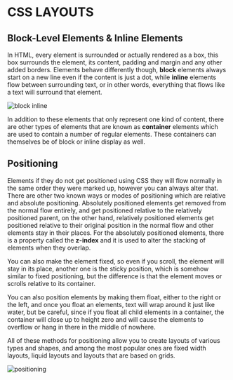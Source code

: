 # CSS LAYOUTS

## Block-Level Elements & Inline Elements

In HTML, every element is surrounded or actually rendered as a box, this box surrounds the element, its content, padding and margin and any other added borders. Elements behave differently though, **block** elements always start on a new line even if the content is just a dot, while **inline** elements flow between surrounding text, or in other words, everything that flows like a text will surround that element.

![block inline](https://res.cloudinary.com/practicaldev/image/fetch/s--1AHNQEX1--/c_limit%2Cf_auto%2Cfl_progressive%2Cq_auto%2Cw_880/https://dev-to-uploads.s3.amazonaws.com/i/cvmm4upglik4tgf4azse.png)

In addition to these elements that only represent one kind of content, there are other types of elements that are known as **container** elements which are used to contain a number of regular elements. These containers can themselves be of block or inline display as well.

## Positioning

Elements if they do not get positioned using CSS they will flow normally in the same order they were marked up, however you can always alter that. There are other two known ways or modes of positioning which are relative and absolute positioning. Absolutely positioned elements get removed from the normal flow entirely, and get positioned relative to the relatively positioned parent, on the other hand, relatively positioned elements get positioned relative to their original position in the normal flow and other elements stay in their places. For the absolutely positioned elements, there is a property called the **z-index** and it is used to alter the stacking of elements when they overlap.

You can also make the element fixed, so even if you scroll, the element will stay in its place, another one is the sticky position, which is somehow similar to fixed positioning, but the difference is that the element moves or scrolls relative to its container.

You can also position elements by making them float, either to the right or the left, and once you float an elements, text will wrap around it just like water, but be careful,  since if you float all child elements in a container, the container will close up to height zero and will cause the elements to overflow or hang in there in the middle of nowhere.

All of these methods for positioning allow you to create layouts of various types and shapes, and among the most popular ones are fixed width layouts, liquid layouts and layouts that are based on grids.

![positioning](https://cdn.educba.com/academy/wp-content/uploads/2019/12/CSS-Position.jpg)
